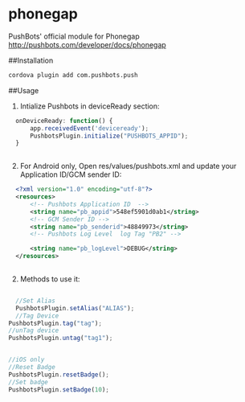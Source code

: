 # phonegap
PushBots' official module for Phonegap
http://pushbots.com/developer/docs/phonegap

##Installation
```bash
cordova plugin add com.pushbots.push
```

##Usage
1. Intialize Pushbots in deviceReady section:
```javascript
  onDeviceReady: function() {
      app.receivedEvent('deviceready');
      PushbotsPlugin.initialize("PUSHBOTS_APPID");
  }
  
  ```

2. For Android only, Open res/values/pushbots.xml and update your Application ID/GCM sender ID:
```xml
  <?xml version="1.0" encoding="utf-8"?>
  <resources>
      <!-- Pushbots Application ID  -->
      <string name="pb_appid">548ef5901d0ab1</string>
      <!-- GCM Sender ID -->
      <string name="pb_senderid">48849973</string>
      <!-- Pushbots Log Level  log Tag "PB2" -->

      <string name="pb_logLevel">DEBUG</string>
  </resources>
        
  ```
2. Methods to use it:
```javascript

  //Set Alias
  PushbotsPlugin.setAlias("ALIAS");
  //Tag Device
PushbotsPlugin.tag("tag");
//unTag device
PushbotsPlugin.untag("tag1");


//iOS only
//Reset Badge
PushbotsPlugin.resetBadge();
//Set badge
PushbotsPlugin.setBadge(10);
 ```
